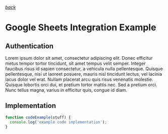 _[back](../)_

# Google Sheets Integration Example

## Authentication

Lorem ipsum dolor sit amet, consectetur adipiscing elit. Donec efficitur metus tempor tortor tincidunt, sit amet tempus velit semper. Integer faucibus risus id sapien consectetur, a vehicula nulla pellentesque. Quisque pellentesque, nisi ut laoreet posuere, mauris nisl tincidunt lectus, vel lacinia lacus dolor vel erat. Nullam placerat arcu quis risus venenatis molestie. Quisque lobortis orci dui, et pretium tortor mattis nec. Sed a pretium orci. Nunc tellus magna, varius in efficitur quis, congue id diam.

## Implementation

```javascript
function codeExample(stuff) {
  console.log('example code implementation');  
}
```
